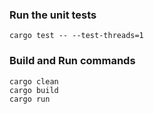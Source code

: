 ### Run the unit tests
```
cargo test -- --test-threads=1
```

### Build and Run commands
```
cargo clean
cargo build
cargo run
```